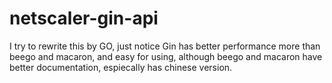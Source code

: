 # netscaler-gin-api

I try to rewrite this by GO, just notice Gin has better performance more than beego and macaron, and easy for using, although beego and macaron have better documentation, espiecally has chinese version.

